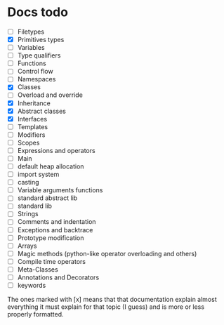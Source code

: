 # Docs todo

- [ ] Filetypes
- [x] Primitives types
- [ ] Variables
- [ ] Type qualifiers
- [ ] Functions
- [ ] Control flow
- [ ] Namespaces
- [x] Classes
- [ ] Overload and override
- [x] Inheritance
- [x] Abstract classes
- [x] Interfaces
- [ ] Templates
- [ ] Modifiers
- [ ] Scopes
- [ ] Expressions and operators
- [ ] Main
- [ ] default heap allocation
- [ ] import system
- [ ] casting
- [ ] Variable arguments functions
- [ ] standard abstract lib
- [ ] standard lib
- [ ] Strings
- [ ] Comments and indentation
- [ ] Exceptions and backtrace
- [ ] Prototype modification
- [ ] Arrays
- [ ] Magic methods (python-like operator overloading and others)
- [ ] Compile time operators
- [ ] Meta-Classes
- [ ] Annotations and Decorators
- [ ] keywords

The ones marked with [x] means that that documentation explain almost everything it must explain for that topic (I guess) and is more or less properly formatted.
